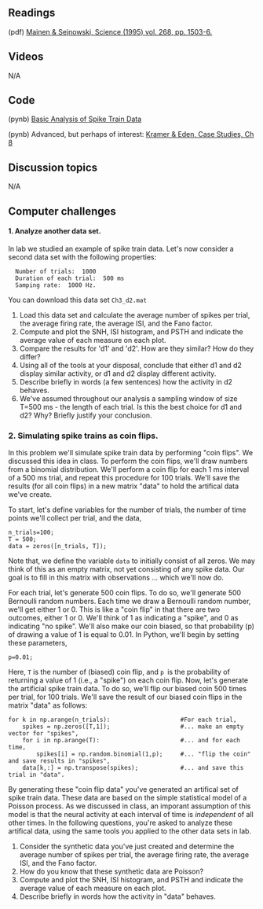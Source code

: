 ## Readings

(pdf) [Mainen & Sejnowski, Science (1995) vol. 268, pp. 1503-6.](/Readings/Mainen_1995.pdf)

## Videos

N/A

## Code

(pynb)  [Basic Analysis of Spike Train Data](Basic_Analysis_of_Spike_Train_Data.ipynb)

(pynb)  Advanced, but perhaps of interest: [Kramer & Eden, Case Studies, Ch 8](https://mark-kramer.github.io/Case-Studies-Python/08.html)

## Discussion topics

N/A

## Computer challenges

#### 1.  Analyze another data set.
In lab we studied an example of spike train data.  Let's now consider a
  second data set with the following properties:
```
  Number of trials:  1000
  Duration of each trial:  500 ms
  Samping rate:  1000 Hz.
```
  You can download this data set `Ch3_d2.mat`
  
1. Load this data set and calculate the average number of
spikes per trial, the average firing rate, the average ISI, and the Fano
factor.
2. Compute and plot the SNH, ISI histogram, and PSTH and indicate the
average value of each measure on each plot.
3. Compare the results for 'd1' and 'd2'.  How are
they similar?  How do they differ?
4. Using all of the tools at your disposal, conclude that either d1
and d2 display similar activity, or d1 and d2 display different activity.
5. Describe briefly in words (a few sentences) how the activity in d2 behaves.
6. We've assumed throughout our analysis a sampling
window of size T=500 ms - the length of each trial.  Is this the best
choice for d1 and d2?  Why?  Briefly justify your conclusion.

### 2. Simulating spike trains as coin flips.
In this problem we'll simulate spike train data by performing "coin
  flips".  We discussed this idea in class.  To perform the coin flips,
  we'll draw numbers from a binomial distribution.  We'll perform a coin
  flip for each 1 ms interval of a 500 ms trial, and repeat this
  procedure for 100 trials. We'll save the results (for all coin flips)
  in a new matrix "data" to hold the artifical data we've create.

  To start, let's define variables for the number of trials, the number of time
  points we'll collect per trial, and the data,

```
n_trials=100;
T = 500;
data = zeros([n_trials, T]);
```

Note that, we define the variable `data` to initially consist of all zeros.  We may think of this as an empty matrix, not yet consisting of any spike data.  Our goal is to fill in this matrix with observations ... which we'll now do.

For each trial, let's generate 500 coin flips.  To do so, we'll generate 500 Bernoulli random numbers.  Each time we draw a Bernoulli random number, we'll get either 1 or 0.  This is like a "coin flip"
  in that there are two outcomes, either 1 or 0. We'll think of 1 as 
  indicating a "spike", and 0 as indicating "no spike".  We'll also make
  our coin biased, so that probability (p) of drawing a value of 1 is 
  equal to 0.01.  In Python, we'll begin by setting these parameters,


```
p=0.01;
```

Here, `T` is the number of (biased) coin flip, and `p `is the probability
  of returning a value of 1 (i.e., a "spike") on each coin flip.  Now,
  let's generate the artificial spike train data.  To do so, we'll flip
  our biased coin 500 times per trial, for 100 trials.  We'll save the
  result of our biased coin flips in the matrix "data" as follows:

```
for k in np.arange(n_trials):                    #For each trial,
    spikes = np.zeros([T,1]);                    #... make an empty vector for "spikes",
    for i in np.arange(T):                       #... and for each time,
        spikes[i] = np.random.binomial(1,p);     #... "flip the coin" and save results in "spikes",
    data[k,:] = np.transpose(spikes);            #... and save this trial in "data".
```

By generating these "coin flip data" you've generated an artifical set
  of spike train data.  These data are based on the simple statistical
  model of a Poisson process.  As we discussed in class, an imporant
  assumption of this model is that the neural activity at each interval
  of time is *independent* of all other times.  In the following
  questions, you're asked to analyze these artifical data, using the same
  tools you applied to the other data sets in lab.

  1. Consider the synthetic data you've just created and determine the
average number of spikes per trial, the average firing rate, the average ISI,
and the Fano factor.
  2. How do you know that these synthetic data are Poisson?
  3. Compute and plot the SNH, ISI histogram, and PSTH and indicate the
average value of each measure on each plot.
  4. Describe briefly in words how the activity in "data" behaves.  
